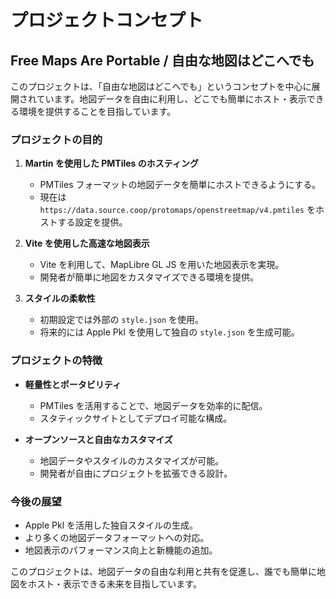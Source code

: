 # プロジェクトコンセプト

## Free Maps Are Portable / 自由な地図はどこへでも

このプロジェクトは、「自由な地図はどこへでも」というコンセプトを中心に展開されています。地図データを自由に利用し、どこでも簡単にホスト・表示できる環境を提供することを目指しています。

### プロジェクトの目的
1. **Martin を使用した PMTiles のホスティング**
   - PMTiles フォーマットの地図データを簡単にホストできるようにする。
   - 現在は `https://data.source.coop/protomaps/openstreetmap/v4.pmtiles` をホストする設定を提供。

2. **Vite を使用した高速な地図表示**
   - Vite を利用して、MapLibre GL JS を用いた地図表示を実現。
   - 開発者が簡単に地図をカスタマイズできる環境を提供。

3. **スタイルの柔軟性**
   - 初期設定では外部の `style.json` を使用。
   - 将来的には Apple Pkl を使用して独自の `style.json` を生成可能。

### プロジェクトの特徴
- **軽量性とポータビリティ**
  - PMTiles を活用することで、地図データを効率的に配信。
  - スタティックサイトとしてデプロイ可能な構成。

- **オープンソースと自由なカスタマイズ**
  - 地図データやスタイルのカスタマイズが可能。
  - 開発者が自由にプロジェクトを拡張できる設計。

### 今後の展望
- Apple Pkl を活用した独自スタイルの生成。
- より多くの地図データフォーマットへの対応。
- 地図表示のパフォーマンス向上と新機能の追加。

このプロジェクトは、地図データの自由な利用と共有を促進し、誰でも簡単に地図をホスト・表示できる未来を目指しています。